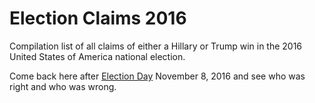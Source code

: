 # Election Claims 2016

Compilation list of all claims of either a Hillary or Trump win in the 2016 United States of America national election.

Come back here after [Election Day](//en.wikipedia.org/wiki/United_States_elections,_2016) November 8, 2016 and see who was right and who was wrong.
